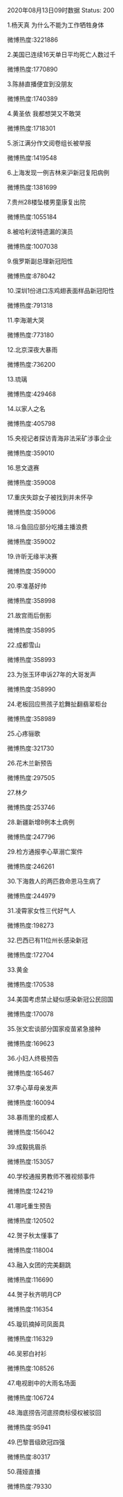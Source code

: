 2020年08月13日09时数据
Status: 200

1.杨天真 为什么不能为工作牺牲身体

微博热度:3221886

2.美国已连续16天单日平均死亡人数过千

微博热度:1770890

3.陈赫直播便宜到没朋友

微博热度:1740389

4.黄圣依 我都想哭又不敢哭

微博热度:1718301

5.浙江满分作文阅卷组长被举报

微博热度:1419548

6.上海发现一例吉林来沪新冠复阳病例

微博热度:1381699

7.贵州28楼坠楼男童康复出院

微博热度:1055184

8.被哈利波特遗漏的演员

微博热度:1007038

9.俄罗斯副总理新冠阳性

微博热度:878042

10.深圳1份进口冻鸡翅表面样品新冠阳性

微博热度:791318

11.李海潮大哭

微博热度:773180

12.北京深夜大暴雨

微博热度:736200

13.琉璃

微博热度:429468

14.以家人之名

微博热度:405798

15.央视记者探访青海非法采矿涉事企业

微博热度:359010

16.思文退赛

微博热度:359008

17.重庆失踪女子被找到并未怀孕

微博热度:359006

18.斗鱼回应部分吃播主播浪费

微博热度:359002

19.许昕无缘半决赛

微博热度:359000

20.李准基好帅

微博热度:358998

21.故宫雨后倒影

微博热度:358995

22.成都雪山

微博热度:358993

23.为张玉环申诉27年的大哥发声

微博热度:358990

24.老板回应熊孩子尬舞扯翻翡翠柜台

微博热度:358989

25.心疼骊歌

微博热度:321730

26.花木兰新预告

微博热度:297505

27.林夕

微博热度:253746

28.新疆新增8例本土病例

微博热度:247796

29.检方通报李心草溺亡案件

微博热度:246261

30.下海救人的两匹救命恩马生病了

微博热度:244979

31.凌霄家女性三代好气人

微博热度:198273

32.巴西已有11位州长感染新冠

微博热度:172704

33.黄金

微博热度:170538

34.美国考虑禁止疑似感染新冠公民回国

微博热度:170078

35.张文宏谈部分国家疫苗紧急接种

微博热度:169623

36.小妇人终极预告

微博热度:165467

37.李心草母亲发声

微博热度:160094

38.暴雨里的成都人

微博热度:156042

39.成毅挑眉杀

微博热度:153057

40.学校通报男教师不雅视频事件

微博热度:124219

41.哪吒重生预告

微博热度:120502

42.贺子秋太懂事了

微博热度:118004

43.融入女团的完美翻跳

微博热度:116690

44.贺子秋齐明月CP

微博热度:116354

45.璇玑摘掉司凤面具

微博热度:116329

46.吴邪白衬衫

微博热度:108526

47.电视剧中的大雨名场面

微博热度:106724

48.海底捞告河底捞商标侵权被驳回

微博热度:95941

49.巴黎晋级欧冠四强

微博热度:80317

50.薇娅直播

微博热度:79330

